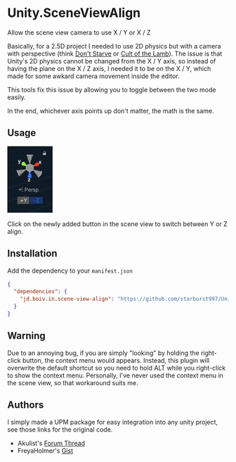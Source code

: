 # Unity.SceneViewAlign

Allow the scene view camera to use X / Y or X / Z

Basically, for a 2.5D project I needed to use 2D physics but with a camera with perspective (think [Don't Starve](https://store.steampowered.com/app/219740/Dont_Starve/) or [Cult of the Lamb](https://store.steampowered.com/app/1313140/Cult_of_the_Lamb/)). The issue is that Unity's 2D physics cannot be changed from the X / Y axis, so instead of having the plane on the X / Z axis, I needed it to be on the X / Y, which made for some awkard camera movement inside the editor.

This tools fix this issue by allowing you to toggle between the two mode easily.

In the end, whichever axis points up don't matter, the math is the same.

## Usage

![Screenshot](/Documentation~/Screenshot.png?raw=true)

Click on the newly added button in the scene view to switch between Y or Z align.

## Installation

Add the dependency to your `manifest.json`

```json
{
  "dependencies": {
    "jd.boiv.in.scene-view-align": "https://github.com/starburst997/Unity.SceneViewAlign.git"
  }
}
```

## Warning

Due to an annoying bug, if you are simply "looking" by holding the right-click button, the context menu would appears. Instead, this plugin will overwrite the default shortcut so you need to hold ALT while you right-click to show the context menu. Personally, I've never used the context menu in the scene view, so that workaround suits me.

## Authors

I simply made a UPM package for easy integration into any unity project, see those links for the original code.

- Akulist's [Forum Thread](https://forum.unity.com/threads/change-scene-view-camera-behaviour.649624/)
- FreyaHolmer's [Gist](https://gist.github.com/FreyaHolmer/cca9d07a306fb357c7ab9cc82574fabd)